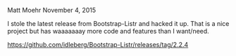 Matt Moehr
November 4, 2015

I stole the latest release from Bootstrap-Listr and hacked it up. That is a nice project but has waaaaaaay more code and features than I want/need.

https://github.com/idleberg/Bootstrap-Listr/releases/tag/2.2.4

